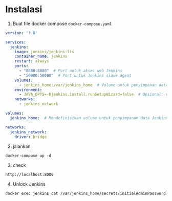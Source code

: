 # Instalasi
1. Buat file docker compose
`docker-compose.yaml`
```yaml
version: '3.8'

services:
  jenkins:
    image: jenkins/jenkins:lts
    container_name: jenkins
    restart: always
    ports:
      - "8080:8080"  # Port untuk akses web Jenkins
      - "50000:50000"  # Port untuk Jenkins slave agent
    volumes:
      - jenkins_home:/var/jenkins_home  # Volume untuk penyimpanan data Jenkins
    environment:
      - JAVA_OPTS=-Djenkins.install.runSetupWizard=false  # Opsional: untuk menonaktifkan setup wizard
    networks:
      - jenkins_network

volumes:
  jenkins_home:  # Mendefinisikan volume untuk penyimpanan data Jenkins

networks:
  jenkins_network:
    driver: bridge

```
2. jalankan
```
docker-compose up -d
```
3. check
```
http://localhost:8080
```
4. Unlock Jenkins
```
docker exec jenkins cat /var/jenkins_home/secrets/initialAdminPassword
```



